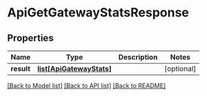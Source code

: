 # ApiGetGatewayStatsResponse

## Properties
Name | Type | Description | Notes
------------ | ------------- | ------------- | -------------
**result** | [**list[ApiGatewayStats]**](ApiGatewayStats.md) |  | [optional] 

[[Back to Model list]](../README.md#documentation-for-models) [[Back to API list]](../README.md#documentation-for-api-endpoints) [[Back to README]](../README.md)


